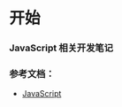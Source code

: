 # 开始

### JavaScript 相关开发笔记

### 参考文档：

- [JavaScript](https://developer.mozilla.org/zh-CN/docs/Web/JavaScript)
